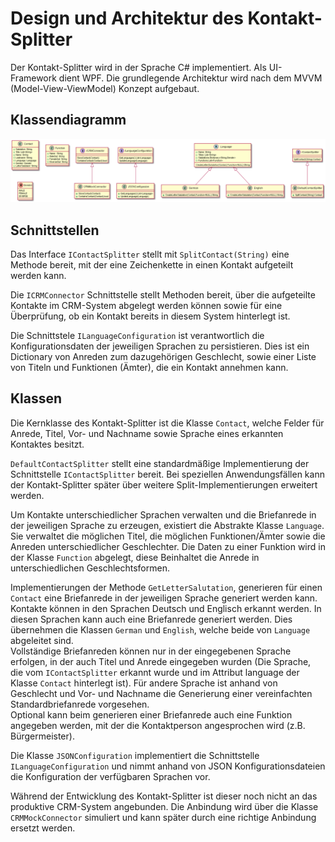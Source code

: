 # Design und Architektur des Kontakt-Splitter

Der Kontakt-Splitter wird in der Sprache C# implementiert. Als UI-Framework dient WPF. Die grundlegende Architektur wird nach dem MVVM (Model-View-ViewModel) Konzept aufgebaut. 


## Klassendiagramm
![Klassenstruktur](Documentation/out/sw-design/sw-design.png)

## Schnittstellen
Das Interface `IContactSplitter` stellt mit `SplitContact(String)` eine Methode bereit, mit der eine Zeichenkette in einen Kontakt aufgeteilt werden kann. 

Die `ICRMConnector` Schnittstelle stellt Methoden bereit, über die aufgeteilte Kontakte im CRM-System abgelegt werden können sowie für eine Überprüfung, ob ein Kontakt bereits in diesem System hinterlegt ist.

Die Schnittstele `ILanguageConfiguration` ist verantwortlich die Konfigurationsdaten der jeweiligen Sprachen zu persistieren. Dies ist ein Dictionary von Anreden zum dazugehörigen Geschlecht, sowie einer Liste von Titeln und Funktionen (Ämter), die ein Kontakt annehmen kann. 

## Klassen
Die Kernklasse des Kontakt-Splitter ist die Klasse `Contact`, welche Felder für Anrede, Titel, Vor- und Nachname sowie Sprache eines erkannten Kontaktes besitzt.

`DefaultContactSplitter` stellt eine standardmäßige Implementierung der Schnittstelle `IContactSplitter` bereit. Bei speziellen Anwendungsfällen kann der Kontakt-Splitter später über weitere Split-Implementierungen erweitert werden.

Um Kontakte unterschiedlicher Sprachen verwalten und die Briefanrede in der jeweiligen Sprache zu erzeugen, existiert die Abstrakte Klasse  `Language`. Sie verwaltet die möglichen Titel, die möglichen Funktionen/Ämter sowie die Anreden  unterschiedlicher Geschlechter. Die Daten zu einer Funktion wird in der Klasse `Function` abgelegt, diese Beinhaltet die Anrede in unterschiedlichen Geschlechtsformen. 

Implementierungen der Methode `GetLetterSalutation`, generieren für einen `Contact` eine Briefanrede in der jeweiligen Sprache generiert werden kann.
Kontakte können in den Sprachen Deutsch und Englisch erkannt werden. In diesen Sprachen kann auch eine Briefanrede generiert werden. Dies übernehmen die Klassen `German` und `English`, welche beide von  `Language` abgeleitet sind.  
Vollständige Briefanreden können nur in der eingegebenen Sprache erfolgen, in der auch Titel und Anrede eingegeben wurden (Die Sprache, die vom `IContactSplitter` erkannt wurde und im Attribut language der Klasse `Contact` hinterlegt ist). Für andere Sprache ist anhand von Geschlecht und Vor- und Nachname die Generierung einer vereinfachten Standardbriefanrede vorgesehen.  
Optional kann beim generieren einer Briefanrede auch eine Funktion angegeben werden, mit der die Kontaktperson angesprochen wird (z.B. Bürgermeister).

Die Klasse `JSONConfiguration` implementiert die Schnittstelle `ILanguageConfiguration` und nimmt anhand von JSON Konfigurationsdateien die Konfiguration der verfügbaren Sprachen vor.

Während der Entwicklung des Kontakt-Splitter ist dieser noch nicht an das produktive CRM-System angebunden. Die Anbindung wird über die Klasse `CRMMockConnector` simuliert und kann später durch eine richtige Anbindung ersetzt werden.
